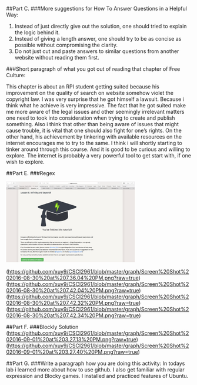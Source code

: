 ##Part C.
 ###More suggestions for How To Answer Questions in a Helpful Way:
 
  1. Instead of just directly give out the solution, one should tried to explain the logic behind it.
  2. Instead of giving a length answer, one should try to be as concise as possible without compromising the clarity.
  3. Do not just cut and paste answers to similar questions from another website without reading them first.
 
  
###Short paragraph of what you got out of reading that chapter of Free Culture:

 This chapter is about an RPI student getting suited because his improvement on the quality of search on website somehow 
 violet the copyright law. I was very surprise that he got himself a lawsuit. Because i think what he achieve is very impressive. 
 The fact that he got suited make me more aware of the legal issues and other seemingly irrelevant matters one need to took into
 consideration when trying to create and publish something. Also i think that other than being aware of issues that might cause trouble,
 it is vital that one should also fight for one’s rights. On the other hand, his achievement by tinkering with available resources on 
 the internet encourages me to try to the same. I think i will shortly starting to tinker around through this course. And it is good to 
 be curious and willing to explore. The internet is probably a very powerful tool to get start with, if one wish to explore.
 
##Part E.
 ###Regex
 
 <img src = "https://github.com/xuy9/CSCI2961/blob/master/graph/Screen%20Shot%202016-08-30%20at%205.47.37%20PM.png" width="350px">
 
 (https://github.com/xuy9/CSCI2961/blob/master/graph/Screen%20Shot%202016-08-30%20at%207.36.04%20PM.png?raw=true)
 (https://github.com/xuy9/CSCI2961/blob/master/graph/Screen%20Shot%202016-08-30%20at%207.42.04%20PM.png?raw=true)
 (https://github.com/xuy9/CSCI2961/blob/master/graph/Screen%20Shot%202016-08-30%20at%207.42.32%20PM.png?raw=true)
 (https://github.com/xuy9/CSCI2961/blob/master/graph/Screen%20Shot%202016-08-30%20at%207.42.34%20PM.png?raw=true)
 
##Part F. 
 ###Blockly Solution
 (https://github.com/xuy9/CSCI2961/blob/master/graph/Screen%20Shot%202016-09-01%20at%203.27.13%20PM.png?raw=true)
 (https://github.com/xuy9/CSCI2961/blob/master/graph/Screen%20Shot%202016-09-01%20at%203.27.40%20PM.png?raw=true)
 
##Part G. 
 ###Write a paragraph how you are doing this activity:
  In todays lab i learned more about how to use github. I also get familiar with regular expression and Blocky games.
  I installed and practiced features of Ubuntu.
 
 
